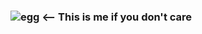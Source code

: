 ### ![egg](https://github.com/Hz4el/Hz4el/assets/142761749/13b3d024-f294-4db6-bc27-73d3c8cf28d1) <-- This is me if you don't care
 
